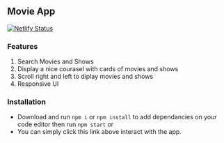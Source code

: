 ## Movie App
[![Netlify Status](https://api.netlify.com/api/v1/badges/ad0ce242-4312-4c15-94fb-40700d827258/deploy-status)](https://app.netlify.com/sites/movie-shows-app/deploys)
### Features
1. Search Movies and Shows
2. Display a nice courasel with cards of movies and shows
3. Scroll right and left to diplay movies and shows
4. Responsive UI

### Installation
- Download and run `npm i` or `npm install` to add dependancies on your code editor then run `npm start` or
- You can simply click this link above interact with the app.